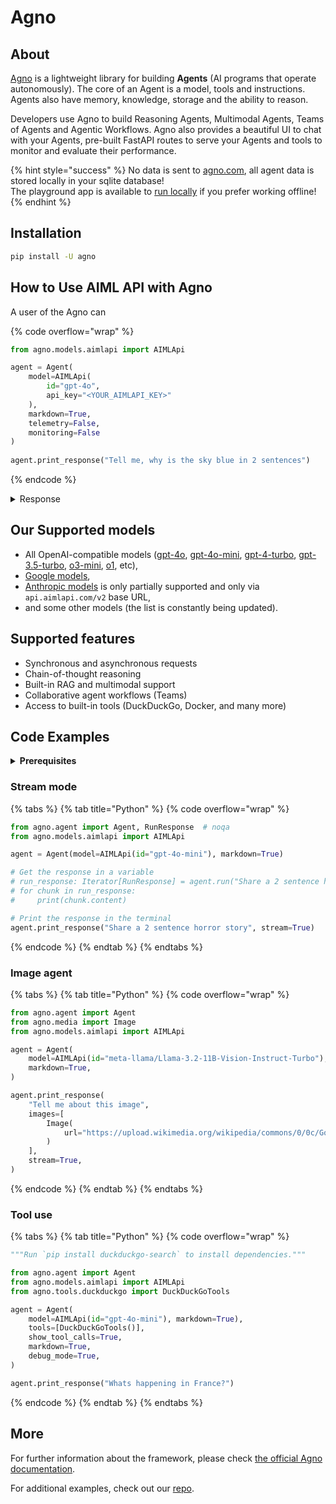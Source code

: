 # Agno

## About

[Agno](https://app.agno.com/) is a lightweight library for building **Agents** (AI programs that operate autonomously).  The core of an Agent is a model, tools and instructions. Agents also have memory, knowledge, storage and the ability to reason.

Developers use Agno to build Reasoning Agents, Multimodal Agents, Teams of Agents and Agentic Workflows. Agno also provides a beautiful UI to chat with your Agents, pre-built FastAPI routes to serve your Agents and tools to monitor and evaluate their performance.

{% hint style="success" %}
No data is sent to [agno.com](https://app.agno.com), all agent data is stored locally in your sqlite database! \
The playground app is available to [run locally](https://docs.agno.com/introduction/playground) if you prefer working offline!
{% endhint %}

## Installation

```sh
pip install -U agno
```

## How to Use AIML API with Agno

A user of the Agno can&#x20;

{% code overflow="wrap" %}
```python
from agno.models.aimlapi import AIMLApi

agent = Agent(
    model=AIMLApi(
        id="gpt-4o", 
        api_key="<YOUR_AIMLAPI_KEY>"
    ), 
    markdown=True, 
    telemetry=False, 
    monitoring=False
)
    
agent.print_response("Tell me, why is the sky blue in 2 sentences")
```
{% endcode %}

<details>

<summary>Response</summary>

```
┌─ Message ───────────────────────────────────────────────────────────────────┐
│                                                                             │
│ Tell me, why is the sky blue in 2 sentences                                 │
│                                                                             │
└─────────────────────────────────────────────────────────────────────────────┘
┌─ Response (2.5s) ───────────────────────────────────────────────────────────┐
│                                                                             │
│ The sky appears blue due to a phenomenon called Rayleigh scattering.  This  │
│ scattering effect preferentially disperses shorter wavelengths of light,    │
│ such as blue and violet, more than longer wavelengths like red and orange.  │
│                                                                             │
└─────────────────────────────────────────────────────────────────────────────┘
```

</details>



## **Our Supported models**

* All OpenAI-compatible models ([gpt-4o](../api-references/text-models-llm/OpenAI/gpt-4o.md), [gpt-4o-mini](../api-references/text-models-llm/OpenAI/gpt-4o-mini.md), [gpt-4-turbo](../api-references/text-models-llm/OpenAI/gpt-4-turbo.md), [gpt-3.5-turbo](../api-references/text-models-llm/OpenAI/gpt-3.5-turbo.md), [o3-mini](../api-references/text-models-llm/OpenAI/o3-mini.md), [o1](../api-references/text-models-llm/OpenAI/o1.md), etc),
* [Google models](../api-references/text-models-llm/Google/),
* [Anthropic models](../api-references/text-models-llm/Anthropic/) is only partially supported and only via `api.aimlapi.com/v2` base URL,
* and some other models (the list is constantly being updated).

## **Supported features**

* Synchronous and asynchronous requests
* Chain-of-thought reasoning
* Built-in RAG and multimodal support
* Collaborative agent workflows (Teams)
* Access to built-in tools (DuckDuckGo, Docker, and many more)

## Code Examples

<details>

<summary><strong>Prerequisites</strong></summary>

1\. Create and activate a virtual environment

```bash
python3 -m venv ~/.venvs/aienv
source ~/.venvs/aienv/bin/activate
```

2\. Export your [AIMLAPI\_API\_KEY](https://aimlapi.com/app/keys)

```bash
export AIMLAPI_API_KEY=***
```

3\. Install libraries

```bash
pip install -U openai duckduckgo-search duckdb yfinance agno
```

</details>

### Stream mode

{% tabs %}
{% tab title="Python" %}
{% code overflow="wrap" %}
```python
from agno.agent import Agent, RunResponse  # noqa
from agno.models.aimlapi import AIMLApi

agent = Agent(model=AIMLApi(id="gpt-4o-mini"), markdown=True)

# Get the response in a variable
# run_response: Iterator[RunResponse] = agent.run("Share a 2 sentence horror story", stream=True)
# for chunk in run_response:
#     print(chunk.content)

# Print the response in the terminal
agent.print_response("Share a 2 sentence horror story", stream=True)
```
{% endcode %}
{% endtab %}
{% endtabs %}

### Image agent

{% tabs %}
{% tab title="Python" %}
{% code overflow="wrap" %}
```python
from agno.agent import Agent
from agno.media import Image
from agno.models.aimlapi import AIMLApi

agent = Agent(
    model=AIMLApi(id="meta-llama/Llama-3.2-11B-Vision-Instruct-Turbo"),
    markdown=True,
)

agent.print_response(
    "Tell me about this image",
    images=[
        Image(
            url="https://upload.wikimedia.org/wikipedia/commons/0/0c/GoldenGateBridge-001.jpg"
        )
    ],
    stream=True,
)
```
{% endcode %}
{% endtab %}
{% endtabs %}

### Tool use

{% tabs %}
{% tab title="Python" %}
{% code overflow="wrap" %}
```python
"""Run `pip install duckduckgo-search` to install dependencies."""

from agno.agent import Agent
from agno.models.aimlapi import AIMLApi
from agno.tools.duckduckgo import DuckDuckGoTools

agent = Agent(
    model=AIMLApi(id="gpt-4o-mini"), markdown=True),
    tools=[DuckDuckGoTools()],
    show_tool_calls=True,
    markdown=True,
    debug_mode=True,
)

agent.print_response("Whats happening in France?")
```
{% endcode %}
{% endtab %}
{% endtabs %}

## More

For further information about the framework, please check [the official Agno documentation](https://docs.agno.com/introduction).

For additional examples, check out our [repo](https://github.com/D1m7asis/agno-aimlapi/tree/63522cb6c302f88d7a40ab734ee037ca8dc73d23/cookbook/models/aimlapi).
